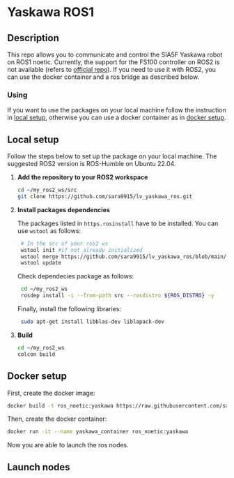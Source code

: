 # Yaskawa ROS1

## Description
This repo allows you to communicate and control the SIA5F Yaskawa robot on ROS1 noetic. Currently, the support for the FS100 controller on ROS2 is not available (refers to [official repo](https://github.com/Yaskawa-Global/motoros2)). If you need to use it with ROS2, you can use the docker container and a ros bridge as described below.

### Using 
If you want to use the packages on your local machine follow the instruction in [local setup](#local-setup), otherwise you can use a docker container as in [docker setup](#docker-setup).

## Local setup
Follow the steps below to set up the package on your local machine. The suggested ROS2 version is ROS-Humble on Ubuntu 22.04.

1. **Add the repository to your ROS2 workspace**
    ```bash
    cd ~/my_ros2_ws/src
    git clone https://github.com/sara9915/lv_yaskawa_ros.git
    ```

2. **Install packages dependencies**
   
    The packages listed in `https.rosinstall` have to be installed. You can use `wstool` as follows:
   ```bash
    # In the src of your ros2 ws
    wstool init #if not already initialized
    wstool merge https://github.com/sara9915/lv_yaskawa_ros/blob/main/https.rosinstall
    wstool update
    ```
   Check dependecies package as follows:
   ```bash
    cd ~/my_ros2_ws
    rosdep install -i --from-path src --rosdistro ${ROS_DISTRO} -y
    ```

   Finally, install the following libraries:
   ```bash
    sudo apt-get install libblas-dev liblapack-dev
    ```
   
4. **Build**
    ```bash
    cd ~/my_ros2_ws
    colcon build 
    ```


## Docker setup
First, create the docker image:
```bash
docker build -t ros_noetic:yaskawa https://raw.githubusercontent.com/sara9915/lv_yaskawa_ros/main/Dockerfile
```
Then, create the docker container:
```bash
docker run -it --name yaskawa_container ros_noetic:yaskawa
```
Now you are able to launch the ros nodes.

## Launch nodes


